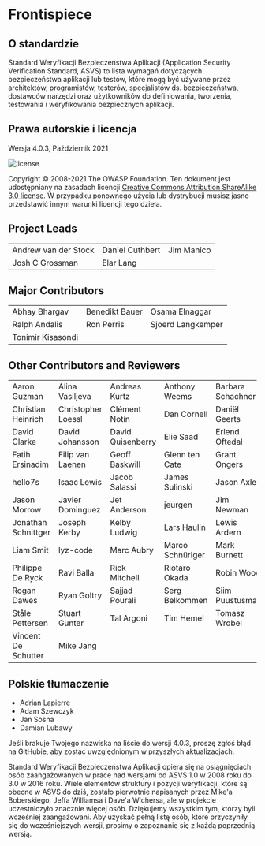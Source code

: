# Frontispiece

## O standardzie

Standard Weryfikacji Bezpieczeństwa Aplikacji (Application Security Verification Standard, ASVS) to lista wymagań dotyczących bezpieczeństwa aplikacji lub testów, które mogą być używane przez architektów, programistów, testerów, specjalistów ds. bezpieczeństwa, dostawców narzędzi oraz użytkowników do definiowania, tworzenia, testowania i weryfikowania bezpiecznych aplikacji.

## Prawa autorskie i licencja

Wersja 4.0.3, Październik 2021

![license](../images/license.png)

Copyright © 2008-2021 The OWASP Foundation. Ten dokument jest udostępniany na zasadach licencji [Creative Commons Attribution ShareAlike 3.0 license](https://creativecommons.org/licenses/by-sa/3.0/). W przypadku ponownego użycia lub dystrybucji musisz jasno przedstawić innym warunki licencji tego dzieła.

## Project Leads

|                      	|                 	|            	|
|----------------------	|-----------------	|------------	|
| Andrew van der Stock 	| Daniel Cuthbert 	| Jim Manico 	|
| Josh C Grossman      	| Elar Lang     	|            	|

## Major Contributors

|                	|                	|                   	|
|----------------	|----------------	|-------------------	|
| Abhay Bhargav  	| Benedikt Bauer 	| Osama Elnaggar    	|
| Ralph Andalis 	| Ron Perris     	| Sjoerd Langkemper 	|
| Tonimir Kisasondi |               	|                   	|

## Other Contributors and Reviewers

|                     |                    |                   |                  |                   |
|---------------------|--------------------|-------------------|------------------|-------------------|
| Aaron Guzman        | Alina Vasiljeva    | Andreas Kurtz     | Anthony Weems    | Barbara Schachner |
| Christian Heinrich  | Christopher Loessl | Clément Notin     | Dan Cornell      | Daniël Geerts     |
| David Clarke        | David Johansson    | David Quisenberry | Elie Saad        | Erlend Oftedal    |
| Fatih Ersinadim     | Filip van Laenen   | Geoff Baskwill    | Glenn ten Cate   | Grant Ongers      |
| hello7s             | Isaac Lewis        | Jacob Salassi     | James Sulinski   | Jason Axley       |
| Jason Morrow        | Javier Dominguez   | Jet Anderson      | jeurgen          | Jim Newman        |
| Jonathan Schnittger | Joseph Kerby       | Kelby Ludwig      | Lars Haulin      | Lewis Ardern      |
| Liam Smit           | lyz-code           | Marc Aubry        | Marco Schnüriger | Mark Burnett      |
| Philippe De Ryck    | Ravi Balla         | Rick Mitchell     | Riotaro Okada    | Robin Wood        |
| Rogan Dawes         | Ryan Goltry        | Sajjad Pourali    | Serg Belkommen   | Siim Puustusmaa   |
| Ståle Pettersen     | Stuart Gunter      | Tal Argoni        | Tim Hemel        | Tomasz Wrobel     |
| Vincent De Schutter | Mike Jang          |                   |                  |                   |


## Polskie tłumaczenie

- Adrian Lapierre
- Adam Szewczyk
- Jan Sosna
- Damian Lubawy


Jeśli brakuje Twojego nazwiska na liście do wersji 4.0.3, proszę zgłoś błąd na GitHubie, aby zostać uwzględnionym w przyszłych aktualizacjach. 

Standard Weryfikacji Bezpieczeństwa Aplikacji opiera się na osiągnięciach osób zaangażowanych w prace nad wersjami od ASVS 1.0 w 2008 roku do 3.0 w 2016 roku. Wiele elementów struktury i pozycji weryfikacji, które są obecne w ASVS do dziś, zostało pierwotnie napisanych przez Mike'a Boberskiego, Jeffa Williamsa i Dave'a Wichersa, ale w projekcie uczestniczyło znacznie więcej osób. Dziękujemy wszystkim tym, którzy byli wcześniej zaangażowani. Aby uzyskać pełną listę osób, które przyczyniły się do wcześniejszych wersji, prosimy o zapoznanie się z każdą poprzednią wersją.
